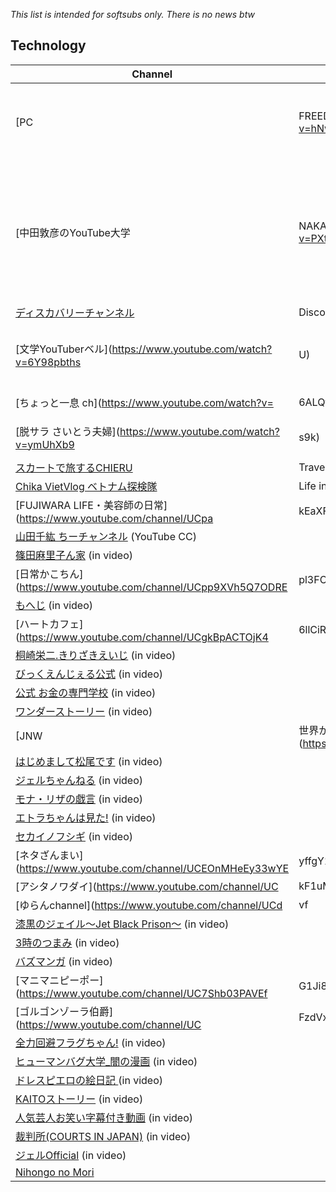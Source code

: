 *This list is intended for softsubs only. There is no news btw*

## Technology

| Channel | Description | Genre | 
| ----------------------- | ----------------------------- | ---------------------- |
| [PC|FREEDOM](https://www.youtube.com/watch?v=hNwAhPsin0I/) | Focused on Linux but it also covers technology in general | Unknown |
| [中田敦彦のYouTube大学 | NAKATA UNIVERSITY*](https://www.youtube.com/watch?v=PXtRaM8sZRc)  | A comedian that gives lectures on all kind of topics, from anime, to politics and life lessons | Unknown |
| [ディスカバリーチャンネル](https://www.youtube.com/watch?v=xR3WQvxikqA)  | Discovery Channel, you can unlock more videos with a VPN | Unknown |
| [文学YouTuberベル](https://www.youtube.com/watch?v=6Y98pbths|U) | Probably the biggest booktuber in Japan | Unknown |
| [ちょっと一息 ch](https://www.youtube.com/watch?v=|6ALQf0ICpU) | Travel Vlogger | Unknown | 
| [脱サラ さいとう夫婦](https://www.youtube.com/watch?v=ymUhXb9|s9k) | Camping, outdoors, vanlife  | Unknown |
| [スカートで旅するCHIERU](https://www.youtube.com/watch?v=hedmHpk5wQk) | Travel anywhere with a skirt | Unknown |
| [Chika VietVlog ベトナム探検隊](https://www.youtube.com/watch?v=7HkiWBWdK_E) | Life in Vietnam / Thailand | Unknown |
| [FUJIWARA LIFE・美容師の日常](https://www.youtube.com/channel/UCpa|kEaXFILCfIpR3ge4InQ) (in video) | | |  Unknown |
| [山田千紘 ちーチャンネル](https://www.youtube.com/channel/UC8LaxjG_1edMnm6HninrFsg) (YouTube CC)
| [篠田麻里子ん家](https://www.youtube.com/channel/UCPvMrbh7KtLwWwTAOBmjeIg) (in video) | | | 
| [日常かこちん](https://www.youtube.com/channel/UCpp9XVh5Q7ODRE|pl3FCQmA) (in video) | | | 
| [もへじ](https://www.youtube.com/channel/UC8CQ1dyYT4p8kdI7ApaN64g) (in video) | | | 
| [ハートカフェ](https://www.youtube.com/channel/UCgkBpACTOjK4|6llCiRnX7A) (in video) | | | 
| [桐崎栄二.きりざきえいじ](https://www.youtube.com/channel/UCzKa8fRPoCbKh8O9yW2JK2g) (in video) | | | 
| [びっくえんじぇる公式](https://www.youtube.com/channel/UCN3yCaghAuRR9_q7k9gpWfw) (in video) | | | 
| [公式 お金の専門学校](https://www.youtube.com/channel/UCCEoqaOzY9__AReWKXrvt8Q) (in video) | | | 
| [ワンダーストーリー](https://www.youtube.com/channel/UCekVu13Amhgv6WBgO9qqtxA) (in video) | | | 
| [JNW|世界から見た日本](https://www.youtube.com/channel/UCRKfHvSR4M5vUsSIk|SEAOw) (in video) | | | 
| [はじめまして松尾です](https://www.youtube.com/channel/UCWtLzcASRAjlVhKibLUCuEw) (in video) | | | 
| [ジェルちゃんねる](https://www.youtube.com/channel/UCE0UZVTfvQ8jiNxdIlLeWeA) (in video) | | | 
| [モナ・リザの戯言](https://www.youtube.com/channel/UCSSkv6tmPpi8d1IrWegypsA) (in video) | | | 
| [エトラちゃんは見た!](https://www.youtube.com/c/%E3%82%A8%E3%83%88%E3%83%A9%E3%81%A1%E3%82%83%E3%82%93%E3%81%AF%E8%A6%8B%E3%81%9F) (in video) | | | 
| [セカイノフシギ](https://www.youtube.com/channel/UCssKsQJRvogzRS1U3Q9JG6Q) (in video) | | | 
| [ネタざんまい](https://www.youtube.com/channel/UCEOnMHeEy33wYE|yffgY1mQ) (in video) | | | 
| [アシタノワダイ](https://www.youtube.com/channel/UC|kF1uMFhIfvw6seHqDGwkg) (in video) | | | 
| [ゆらんchannel](https://www.youtube.com/channel/UCd|vf|aHzw1B|ZKdvtAffnA) (in video) | | | 
| [漆黒のジェイル〜Jet Black Prison〜](https://www.youtube.com/channel/UCl0kVjsyAaDciLa4Bw2o3ag) (in video) | | | 
| [3時のつまみ](https://www.youtube.com/channel/UCeLVuDVC1mwqnuc1AV56Xig) (in video) | | | 
| [バズマンガ](https://www.youtube.com/channel/UCfLYAln1vk0yhJE7thI2JIg) (in video) | | | 
| [マニマニピーポー](https://www.youtube.com/channel/UC7Shb03PAVEf|G1Ji8Xk|OA) (in video) | | | 
| [ゴルゴンゾーラ伯爵](https://www.youtube.com/channel/UC|FzdVxAupHXAKSQZDdjbKw) (in video) | | | 
| [全力回避フラグちゃん!](https://www.youtube.com/channel/UCo_nZN5yB0rmfoPBVjYRMmw) (in video) | | | 
| [ヒューマンバグ大学_闇の漫画](https://www.youtube.com/channel/UC7umTzIrIJq8Xh428lj0M5A) (in video) | | | 
| [ドレスピエロの絵日記 ](https://www.youtube.com/channel/UC4R4or63ZMm6yCBSgrP3Zzg) (in video) | | | 
| [KAITOストーリー](https://www.youtube.com/channel/UChsqu8g9SRU9GDvw4EExTyQ) (in video) | | | 
| [人気芸人お笑い字幕付き動画](https://www.youtube.com/channel/UCl21oTCRmrX0v_t6XiihUWg/featured) (in video) | | | 
| [裁判所(COURTS IN JAPAN)](https://www.youtube.com/user/courtsjapan) (in video) | | | 
| [ジェルOfficial](https://www.youtube.com/channel/UCE0UZVTfvQ8jiNxdIlLeWeA) (in video) | | | 
| [Nihongo no Mori](https://www.youtube.com/channel/UCVx6RFaEAg46xfAsD2zz16w) | | |